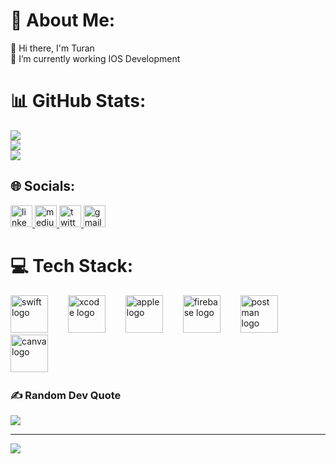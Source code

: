 # 💫 About Me:
👋 Hi there, I'm Turan<br>🔭 I’m currently working IOS Development<br>


# 📊 GitHub Stats:
![](https://github-readme-stats.vercel.app/api?username=turancabuk&theme=dark&hide_border=false&include_all_commits=false&count_private=false)<br/>
![](https://github-readme-streak-stats.herokuapp.com/?user=turancabuk&theme=dark&hide_border=false)<br/>
![](https://github-readme-stats.vercel.app/api/top-langs/?username=turancabuk&theme=dark&hide_border=false&include_all_commits=false&count_private=false&layout=compact)


## 🌐 Socials: 
<div align="left">
  <a href="https://www.linkedin.com/in/turancabuk/" target="_blank">
    <img src="https://img.shields.io/static/v1?message=LinkedIn&logo=linkedin&label=&color=0077B5&logoColor=white&labelColor=&style=for-the-badge" height="35" alt="linkedin logo"  />
  </a>
  <a href="https://medium.com/@turancabuk" target="_blank">
    <img src="https://img.shields.io/static/v1?message=Medium&logo=medium&label=&color=1DA1F2&logoColor=white&labelColor=&style=for-the-badge" height="35" alt="medium logo"  />
  </a>
  <a href="https://twitter.com/trst1166" target="_blank">
    <img src="https://img.shields.io/static/v1?message=Twitter&logo=twitter&label=&color=1DA1F2&logoColor=white&labelColor=&style=for-the-badge" height="35" alt="twitter logo"  />
  </a>
  <a href="turancabuk66@gmail.com" target="_blank">
    <img src="https://img.shields.io/static/v1?message=Gmail&logo=gmail&label=&color=D14836&logoColor=white&labelColor=&style=for-the-badge" height="35" alt="gmail logo"  />
  </a>
</div>

# 💻 Tech Stack:
<div align="left">
  <img src="https://cdn.jsdelivr.net/gh/devicons/devicon/icons/swift/swift-original.svg" height="60" alt="swift logo"  />
  <img width="24" />
  <img src="https://cdn.jsdelivr.net/gh/devicons/devicon/icons/xcode/xcode-original.svg" height="60" alt="xcode logo"  />
  <img width="24" />
  <img src="https://img.shields.io/badge/Apple-000000?logo=apple&logoColor=white&style=for-the-badge" height="60" alt="apple logo"  />
  <img width="24" />
  <img src="https://cdn.jsdelivr.net/gh/devicons/devicon/icons/firebase/firebase-plain.svg" height="60" alt="firebase logo"  />
  <img width="24" />
  <img src="https://cdn.simpleicons.org/postman/FF6C37" height="60" alt="postman logo"  />
  <img width="24" />
  <img src="https://cdn.simpleicons.org/canva/00C4CC" height="60" alt="canva logo"  />
  <img width="24" />
</div>

###

### ✍️ Random Dev Quote
![](https://quotes-github-readme.vercel.app/api?type=horizontal&theme=radical)

---
[![](https://visitcount.itsvg.in/api?id=turancabuk&icon=0&color=0)](https://visitcount.itsvg.in)

<!-- Proudly created with GPRM ( https://gprm.itsvg.in ) -->
